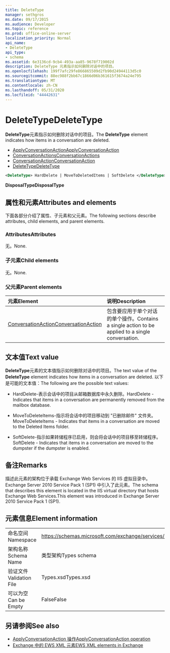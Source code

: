 ```yaml
---
title: DeleteType
manager: sethgros
ms.date: 09/17/2015
ms.audience: Developer
ms.topic: reference
ms.prod: office-online-server
localization_priority: Normal
api_name:
- DeleteType
api_type:
- schema
ms.assetid: 6e3136cd-9cb4-493a-aa85-9678f719002d
description: DeleteType 元素指示如何删除对话中的项目。
ms.openlocfilehash: 199f7afc29fe866865509d2fb90d24944113d5c0
ms.sourcegitcommit: 88ec988f2bb67c1866d06b361615f3674a24e795
ms.translationtype: MT
ms.contentlocale: zh-CN
ms.lasthandoff: 05/31/2020
ms.locfileid: "44442631"
---
```

# <a name="deletetype"></a><span data-ttu-id="72efe-103">DeleteType</span><span class="sxs-lookup"><span data-stu-id="72efe-103">DeleteType</span></span>

<span data-ttu-id="72efe-104">**DeleteType**元素指示如何删除对话中的项目。</span><span class="sxs-lookup"><span data-stu-id="72efe-104">The **DeleteType** element indicates how items in a conversation are deleted.</span></span> 
  
- [<span data-ttu-id="72efe-105">ApplyConversationAction</span><span class="sxs-lookup"><span data-stu-id="72efe-105">ApplyConversationAction</span></span>](applyconversationaction.md)  
- [<span data-ttu-id="72efe-106">ConversationActions</span><span class="sxs-lookup"><span data-stu-id="72efe-106">ConversationActions</span></span>](conversationactions.md)  
- [<span data-ttu-id="72efe-107">ConversationAction</span><span class="sxs-lookup"><span data-stu-id="72efe-107">ConversationAction</span></span>](conversationaction.md)  
- [<span data-ttu-id="72efe-108">DeleteType</span><span class="sxs-lookup"><span data-stu-id="72efe-108">DeleteType</span></span>](deletetype.md)
  
```XML
<DeleteType> HardDelete | MoveToDeletedItems | SoftDelete </DeleteType>
```

 <span data-ttu-id="72efe-109">**DisposalType**</span><span class="sxs-lookup"><span data-stu-id="72efe-109">**DisposalType**</span></span>
## <a name="attributes-and-elements"></a><span data-ttu-id="72efe-110">属性和元素</span><span class="sxs-lookup"><span data-stu-id="72efe-110">Attributes and elements</span></span>

<span data-ttu-id="72efe-111">下面各部分介绍了属性、子元素和父元素。</span><span class="sxs-lookup"><span data-stu-id="72efe-111">The following sections describe attributes, child elements, and parent elements.</span></span>
  
### <a name="attributes"></a><span data-ttu-id="72efe-112">Attributes</span><span class="sxs-lookup"><span data-stu-id="72efe-112">Attributes</span></span>

<span data-ttu-id="72efe-113">无。</span><span class="sxs-lookup"><span data-stu-id="72efe-113">None.</span></span>
  
### <a name="child-elements"></a><span data-ttu-id="72efe-114">子元素</span><span class="sxs-lookup"><span data-stu-id="72efe-114">Child elements</span></span>

<span data-ttu-id="72efe-115">无。</span><span class="sxs-lookup"><span data-stu-id="72efe-115">None.</span></span>
  
### <a name="parent-elements"></a><span data-ttu-id="72efe-116">父元素</span><span class="sxs-lookup"><span data-stu-id="72efe-116">Parent elements</span></span>

|<span data-ttu-id="72efe-117">**元素**</span><span class="sxs-lookup"><span data-stu-id="72efe-117">**Element**</span></span>|<span data-ttu-id="72efe-118">**说明**</span><span class="sxs-lookup"><span data-stu-id="72efe-118">**Description**</span></span>|
|:-----|:-----|
|[<span data-ttu-id="72efe-119">ConversationAction</span><span class="sxs-lookup"><span data-stu-id="72efe-119">ConversationAction</span></span>](conversationaction.md) <br/> |<span data-ttu-id="72efe-120">包含要应用于单个对话的单个操作。</span><span class="sxs-lookup"><span data-stu-id="72efe-120">Contains a single action to be applied to a single conversation.</span></span>  <br/> |
   
## <a name="text-value"></a><span data-ttu-id="72efe-121">文本值</span><span class="sxs-lookup"><span data-stu-id="72efe-121">Text value</span></span>

<span data-ttu-id="72efe-122">**DeleteType**元素的文本值指示如何删除对话中的项目。</span><span class="sxs-lookup"><span data-stu-id="72efe-122">The text value of the **DeleteType** element indicates how items in a conversation are deleted.</span></span> <span data-ttu-id="72efe-123">以下是可能的文本值：</span><span class="sxs-lookup"><span data-stu-id="72efe-123">The following are the possible text values:</span></span> 
  
- <span data-ttu-id="72efe-124">HardDelete-表示会话中的项目从邮箱数据库中永久删除。</span><span class="sxs-lookup"><span data-stu-id="72efe-124">HardDelete - Indicates that items in a conversation are permanently removed from the mailbox database.</span></span>
    
- <span data-ttu-id="72efe-125">MoveToDeleteItems-指示将会话中的项目移动到 "已删除邮件" 文件夹。</span><span class="sxs-lookup"><span data-stu-id="72efe-125">MoveToDeleteItems - Indicates that items in a conversation are moved to the Deleted Items folder.</span></span>
    
- <span data-ttu-id="72efe-126">SoftDelete-指示如果转储程序已启用，则会将会话中的项目移至转储程序。</span><span class="sxs-lookup"><span data-stu-id="72efe-126">SoftDelete - Indicates that items in a conversation are moved to the dumpster if the dumpster is enabled.</span></span>
    
## <a name="remarks"></a><span data-ttu-id="72efe-127">备注</span><span class="sxs-lookup"><span data-stu-id="72efe-127">Remarks</span></span>

<span data-ttu-id="72efe-128">描述此元素的架构位于承载 Exchange Web Services 的 IIS 虚拟目录中。Exchange Server 2010 Service Pack 1 (SP1) 中引入了此元素。</span><span class="sxs-lookup"><span data-stu-id="72efe-128">The schema that describes this element is located in the IIS virtual directory that hosts Exchange Web Services.This element was introduced in Exchange Server 2010 Service Pack 1 (SP1).</span></span>
  
## <a name="element-information"></a><span data-ttu-id="72efe-129">元素信息</span><span class="sxs-lookup"><span data-stu-id="72efe-129">Element information</span></span>

|||
|:-----|:-----|
|<span data-ttu-id="72efe-130">命名空间</span><span class="sxs-lookup"><span data-stu-id="72efe-130">Namespace</span></span>  <br/> |https://schemas.microsoft.com/exchange/services/2006/types  <br/> |
|<span data-ttu-id="72efe-131">架构名称</span><span class="sxs-lookup"><span data-stu-id="72efe-131">Schema Name</span></span>  <br/> |<span data-ttu-id="72efe-132">类型架构</span><span class="sxs-lookup"><span data-stu-id="72efe-132">Types schema</span></span>  <br/> |
|<span data-ttu-id="72efe-133">验证文件</span><span class="sxs-lookup"><span data-stu-id="72efe-133">Validation File</span></span>  <br/> |<span data-ttu-id="72efe-134">Types.xsd</span><span class="sxs-lookup"><span data-stu-id="72efe-134">Types.xsd</span></span>  <br/> |
|<span data-ttu-id="72efe-135">可以为空</span><span class="sxs-lookup"><span data-stu-id="72efe-135">Can be Empty</span></span>  <br/> |<span data-ttu-id="72efe-136">False</span><span class="sxs-lookup"><span data-stu-id="72efe-136">False</span></span>  <br/> |
   
## <a name="see-also"></a><span data-ttu-id="72efe-137">另请参阅</span><span class="sxs-lookup"><span data-stu-id="72efe-137">See also</span></span>

- [<span data-ttu-id="72efe-138">ApplyConversationAction 操作</span><span class="sxs-lookup"><span data-stu-id="72efe-138">ApplyConversationAction operation</span></span>](applyconversationaction-operation.md)
- [<span data-ttu-id="72efe-139">Exchange 中的 EWS XML 元素</span><span class="sxs-lookup"><span data-stu-id="72efe-139">EWS XML elements in Exchange</span></span>](ews-xml-elements-in-exchange.md)

